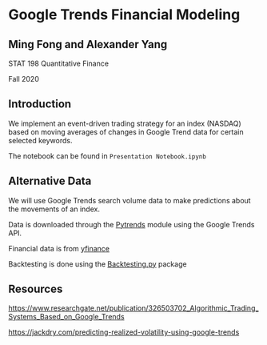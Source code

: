 # Google Trends Financial Modeling
## Ming Fong and Alexander Yang
STAT 198 Quantitative Finance

Fall 2020

## Introduction

We implement an event-driven trading strategy for an index (NASDAQ) based on moving averages of changes in Google Trend data for certain selected keywords.

The notebook can be found in `Presentation Notebook.ipynb`

## Alternative Data
We will use Google Trends search volume data to make predictions about the movements of an index.

Data is downloaded through the [Pytrends](https://pypi.org/project/pytrends/) module using the Google Trends API.

Financial data is from [yfinance](https://pypi.org/project/yfinance/)

Backtesting is done using the [Backtesting.py](https://kernc.github.io/backtesting.py/) package

## Resources
https://www.researchgate.net/publication/326503702_Algorithmic_Trading_Systems_Based_on_Google_Trends

https://jackdry.com/predicting-realized-volatility-using-google-trends
